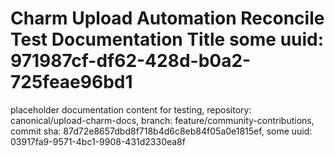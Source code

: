 # Charm Upload Automation Reconcile Test Documentation Title some uuid: 971987cf-df62-428d-b0a2-725feae96bd1
 placeholder documentation content for testing,  repository: canonical/upload-charm-docs,  branch: feature/community-contributions,  commit sha: 87d72e8657dbd8f718b4d6c8eb84f05a0e1815ef,  some uuid: 03917fa9-9571-4bc1-9908-431d2330ea8f
